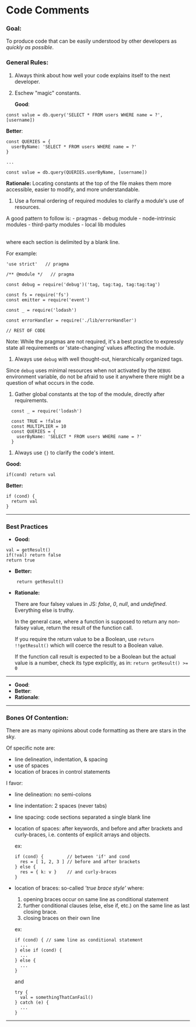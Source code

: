 # Code Comments

### Goal:
To produce code that can be easily understood by other developers as *quickly as possible*.

### General Rules:

1. Always think about how well your code explains itself to the next developer.

1. Eschew "magic" constants.

    **Good**:
  ```
  const value = db.query('SELECT * FROM users WHERE name = ?', [username])
  ```

  **Better**:
  ```
  const QUERIES = {
    userByName: 'SELECT * FROM users WHERE name = ?'
  }

  ...

  const value = db.query(QUERIES.userByName, [username])
  ```

  **Rationale:**
  Locating constants at the top of the file makes them more accessible, easier to modify, and more understandable.

1. Use a formal ordering of required modules to clarify a module's use of resources.

  A good pattern to follow is:
    - pragmas
    - debug module
    - node-intrinsic modules
    - third-party modules
    - local lib modules

  <br/>where each section is delimited by a blank line.

  For example:
  ```
  'use strict'   // pragma

  /** @module */   // pragma

  const debug = require('debug')('tag, tag:tag, tag:tag:tag')

  const fs = require('fs')
  const emitter = require('event')

  const _ = require('lodash')

  const errorHandler = require('./lib/errorHandler')

  // REST OF CODE
  ```

  Note: While the pragmas are not required, it's a best practice to expressly state all requirements or 'state-changing' values affecting the module.

1. Always use `debug` with well thought-out, hierarchically organized tags.

  Since `debug` uses minimal resources when not activated by the `DEBUG` environment variable, do not be afraid to use it anywhere there might be a question of what occurs in the code.

1. Gather global constants at the top of the module, directly after requirements.
```
  const _ = require('lodash')

  const TRUE = !false
  const MULTIPLIER = 10
  const QUERIES = {
    userByName: 'SELECT * FROM users WHERE name = ?'
  }
```

1. Always use `{}` to clarify the code's intent.

  **Good:**
  ```
  if(cond) return val
  ```

  **Better:**

  ```
  if (cond) {
    return val
  }
  ```

---
### Best Practices

- **Good:**
```
val = getResult()
if(!val) return false
return true
```

- **Better:**
```
    return getResult()
```
- **Rationale:**

  There are four falsey values in JS: *false*, *0*, *null*, and *undefined*. Everything else is truthy.

  In the general case, where a function is supposed to return any non-falsey value, return the result of the function call.

  If you require the return value to be a Boolean, use `return !!getResult()` which will coerce the result to a Boolean value.

  If the function call result is expected to be a Boolean but the actual value is a number, check its type explicitly, as in: `return getResult() >= 0`

---

- **Good**:
- **Better**:
- **Rationale**:

---

### Bones Of Contention:

There are as many opinions about code formatting as there are stars in the sky.

Of specific note are:

- line delineation, indentation, & spacing
- use of spaces
- location of braces in control statements

I favor:

- line delineation: no semi-colons
- line indentation: 2 spaces (never tabs)
- line spacing: code sections separated a single blank line
- location of spaces: after keywords, and before and after brackets and curly-braces, i.e. contents of explicit arrays and objects.

  ex:
  ```
  if (cond) {         // between 'if' and cond
    res = [ 1, 2, 3 ] // before and after brackets
  } else {
    res = { k: v }    // and curly-braces
  }
  ```
- location of braces: so-called *'true brace style'*
  where:
  1. opening braces occur on same line as conditional statement
  1. further conditional clauses (else, else if, etc.) on the same line as last closing brace.
  1. closing braces on their own line

  ex:
  ```
  if (cond) { // same line as conditional statement
    ...
  } else if (cond) {
    ...
  } else {
    ...
  }
  ```
  and
  ```
  try {
    val = somethingThatCanFail()
  } catch (e) {
    ...
  }
  ```

---
